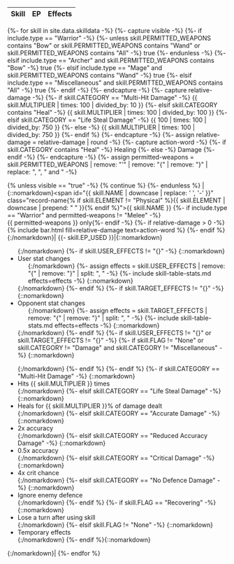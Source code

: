 |Skill|EP|Effects|
|-|-|-|
{%- for skill in site.data.skilldata -%}
  {%- capture visible -%}
    {%- if include.type == "Warrior" -%}
      {%- unless skill.PERMITTED_WEAPONS contains "Bow" or skill.PERMITTED_WEAPONS contains "Wand" or skill.PERMITTED_WEAPONS contains "All" -%}
        true
      {%- endunless -%}
    {%- elsif include.type == "Archer" and skill.PERMITTED_WEAPONS contains "Bow" -%}
      true
    {%- elsif include.type == "Mage" and skill.PERMITTED_WEAPONS contains "Wand" -%}
      true
    {%- elsif include.type == "Miscellaneous" and skill.PERMITTED_WEAPONS contains "All" -%}
      true
    {%- endif -%}
  {%- endcapture -%}
  {%- capture relative-damage -%}
    {%- if skill.CATEGORY == "Multi-Hit Damage" -%}
      {{ skill.MULTIPLIER | times: 100 | divided_by: 10 }}
    {%- elsif skill.CATEGORY contains "Heal" -%}
      {{ skill.MULTIPLIER | times: 100 | divided_by: 100 }}
    {%- elsif skill.CATEGORY == "Life Steal Damage" -%}
      {{ 100 | times: 100 | divided_by: 750 }}
    {%- else -%}
      {{ skill.MULTIPLIER | times: 100 | divided_by: 750 }}
    {%- endif %}
  {%- endcapture -%}
  {%- assign relative-damage = relative-damage | round -%}
  {%- capture action-word -%}
    {%- if skill.CATEGORY contains "Heal" -%}
      Healing
    {%- else -%}
      Damage
    {%- endif -%}
  {%- endcapture -%}
  {%- assign permitted-weapons = skill.PERMITTED_WEAPONS | remove: "'" | remove: "{" | remove: "}" | replace: ", ", " and " -%}
  
  {% unless visible == "true" -%}
    {% continue %}
  {%- endunless %}
  |{::nomarkdown}<span id="{{ skill.NAME | downcase | replace: ' ', '-' }}" class="record-name{% if skill.ELEMENT != "Physical" %}{{ skill.ELEMENT | downcase | prepend: " " }}{% endif %}">{{ skill.NAME }}</span>
  {%- if include.type == "Warrior" and permitted-weapons != "Melee" -%}<br /><span class="small-text">{{ permitted-weapons }} only</span>{%- endif -%}
  {%- if relative-damage > 0 -%}
    {% include bar.html fill=relative-damage text=action-word %}
  {%- endif %}{:/nomarkdown}|
  {{- skill.EP_USED }}|{::nomarkdown}<ul>{:/nomarkdown}
  {%- if skill.USER_EFFECTS != "{}" -%}
    {::nomarkdown}<li class="user-stat-changes">User stat changes<ul style="list-style-type: none;">{:/nomarkdown}
    {%- assign effects = skill.USER_EFFECTS | remove: "{" | remove: "}" | split: ", " -%}
    {%- include skill-table-stats.md effects=effects -%}
    {::nomarkdown}</ul></li>{:/nomarkdown}
  {%- endif %}
  {%- if skill.TARGET_EFFECTS != "{}" -%}
    {::nomarkdown}<li class="opponent-stat-changes">Opponent stat changes<ul style="list-style-type: none;">{:/nomarkdown}
    {%- assign effects = skill.TARGET_EFFECTS | remove: "{" | remove: "}" | split: ", " -%}
    {%- include skill-table-stats.md effects=effects -%}
    {::nomarkdown}</ul></li>{:/nomarkdown}
  {%- endif %}
  {%- if skill.USER_EFFECTS != "{}" or skill.TARGET_EFFECTS != "{}" -%}
    {%- if skill.FLAG != "None" or skill.CATEGORY != "Damage" and skill.CATEGORY != "Miscellaneous" -%}
      {::nomarkdown}</ul><ul style="margin-top: 0.5em;">{:/nomarkdown}
    {%- endif %}
  {%- endif %}
  {%- if skill.CATEGORY == "Multi-Hit Damage" -%}
    {::nomarkdown}<li>Hits {{ skill.MULTIPLIER }} times</li>{:/nomarkdown}
  {%- elsif skill.CATEGORY == "Life Steal Damage" -%}
    {::nomarkdown}<li>Heals for {{ skill.MULTIPLIER }}% of damage dealt</li>{:/nomarkdown}
  {%- elsif skill.CATEGORY == "Accurate Damage" -%}
    {::nomarkdown}<li>2x accuracy</li>{:/nomarkdown}
  {%- elsif skill.CATEGORY == "Reduced Accuracy Damage" -%}
    {::nomarkdown}<li>0.5x accuracy</li>{:/nomarkdown}
  {%- elsif skill.CATEGORY == "Critical Damage" -%}
    {::nomarkdown}<li>4x crit chance</li>{:/nomarkdown}
  {%- elsif skill.CATEGORY == "No Defence Damage" -%}
    {::nomarkdown}<li>Ignore enemy defence</li>{:/nomarkdown}
  {%- endif %}
  {%- if skill.FLAG == "Recovering" -%}
    {::nomarkdown}<li>Lose a turn after using skill</li>{:/nomarkdown}
  {%- elsif skill.FLAG != "None" -%}
    {::nomarkdown}<li>Temporary effects</li>{:/nomarkdown}
  {%- endif %}{::nomarkdown}</ul>{:/nomarkdown}|
{%- endfor %}